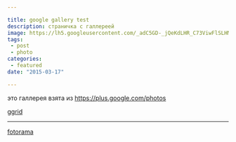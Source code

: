 ```yaml
---

title: google gallery test
description: страничка с галлереей
image: https://lh5.googleusercontent.com/_adC5GD-_jQeKdLHR_C73ViwFlSLHM-jof-2CoU5gg
tags:
 - post
 - photo
categories:
 - featured
date: "2015-03-17"

---
```


это галлерея взята из https://plus.google.com/photos

[ggrid](https://plus.google.com/photos/112518746943932059156/albums/5818721811715994769)

----

[fotorama](https://plus.google.com/photos/112518746943932059156/albums/5818721811715994769)

